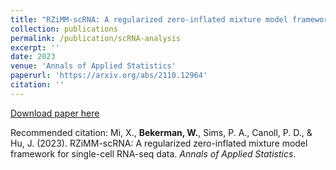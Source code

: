 ```yaml
---
title: "RZiMM-scRNA: A regularized zero-inflated mixture model framework for single-cell RNA-seq data"
collection: publications
permalink: /publication/scRNA-analysis
excerpt: ''
date: 2023
venue: 'Annals of Applied Statistics'
paperurl: 'https://arxiv.org/abs/2110.12964'
citation: ''
---
```

[Download paper here](https://arxiv.org/pdf/2110.12964)

Recommended citation: Mi, X., <b>Bekerman, W.</b>, Sims, P. A., Canoll, P. D., & Hu, J. (2023). RZiMM-scRNA: A regularized zero-inflated mixture model framework for single-cell RNA-seq data. <i>Annals of Applied Statistics</i>.